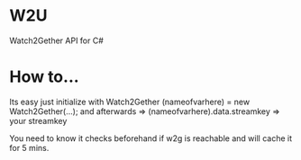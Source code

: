 # W2U
Watch2Gether API for C#

# How to...
Its easy just initialize with Watch2Gether (nameofvarhere) = new Watch2Gether(...);
and afterwards
=> (nameofvarhere).data.streamkey => your streamkey

You need to know it checks beforehand if w2g is reachable and will cache it for 5 mins.
